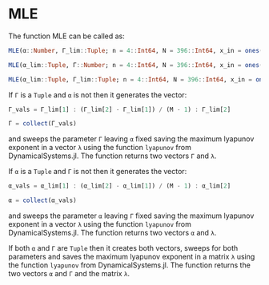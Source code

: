 # MLE

The function MLE can be called as:
```julia
MLE(α::Number, Γ_lim::Tuple; n = 4::Int64, N = 396::Int64, x_in = ones(N)::Vector{Float64}, M = 10::Int64)

MLE(α_lim::Tuple, Γ::Number; n = 4::Int64, N = 396::Int64, x_in = ones(N)::Vector{Float64}, M = 10::Int64)

MLE(α_lim::Tuple, Γ_lim::Tuple; n = 4::Int64, N = 396::Int64, x_in = ones(N)::Vector{Float64}, M = 10::Int64)
```

If `Γ` is a `Tuple` and `α` is not then it generates the vector:
```julia
Γ_vals = Γ_lim[1] : (Γ_lim[2] - Γ_lim[1]) / (M - 1) : Γ_lim[2]

Γ = collect(Γ_vals)
```
and sweeps the parameter `Γ` leaving `α` fixed saving the maximum lyapunov exponent in a vector `λ` using the function `lyapunov` from DynamicalSystems.jl. The function returns two vectors `Γ` and `λ`.

If `α` is a `Tuple` and `Γ` is not then it generates the vector:
```julia
α_vals = α_lim[1] : (α_lim[2] - α_lim[1]) / (M - 1) : α_lim[2]

α = collect(α_vals)
```
and sweeps the parameter `α` leaving `Γ` fixed saving the maximum lyapunov exponent in a vector `λ` using the function `lyapunov` from DynamicalSystems.jl. The function returns two vectors `α` and `λ`.

If both `α` and `Γ` are `Tuple` then it creates both vectors, sweeps for both parameters and saves the maximum lyapunov exponent in a matrix `λ` using the function `lyapunov` from DynamicalSystems.jl.  The function returns the two vectors `α` and `Γ` and the matrix `λ`.
